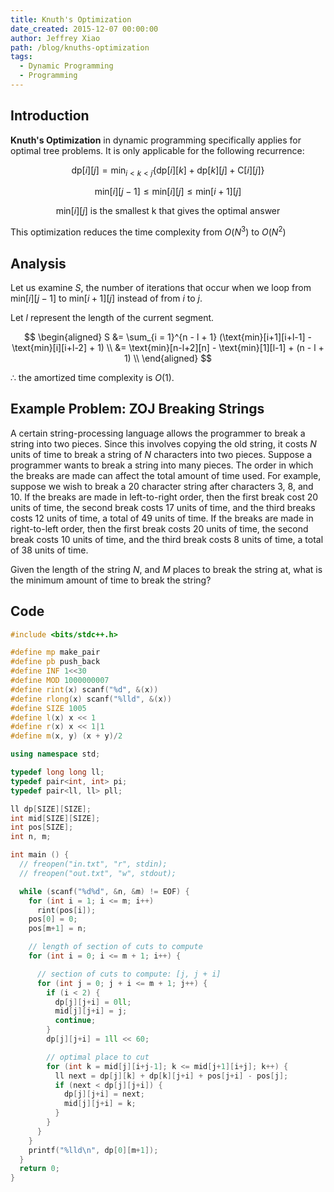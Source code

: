 ```yaml
---
title: Knuth's Optimization
date_created: 2015-12-07 00:00:00
author: Jeffrey Xiao
path: /blog/knuths-optimization
tags:
  - Dynamic Programming
  - Programming
---
```


## Introduction

**Knuth's Optimization** in dynamic programming specifically applies for optimal tree problems. It
is only applicable for the following recurrence:

$$
\text{dp}[i][j] = \min_{i < k < j}\{\text{dp}[i][k] + \text{dp}[k][j] + \text{C}[i][j]\}
$$

$$
\text{min}[i][j-1] \leq \text{min}[i][j] \leq \text{min}[i+1][j]
$$

$$
\text{min}[i][j] \text{ is the smallest k that gives the optimal answer}
$$

This optimization reduces the time complexity from $O(N^3)$ to $O(N^2)$

## Analysis

Let us examine $S$, the number of iterations that occur when we loop from $\text{min}[i][j-1]$ to
$\text{min}[i+1][j]$ instead of from $i$ to $j$.

Let $l$ represent the length of the current segment.

$$
\begin{aligned}
  S &= \sum_{i = 1}^{n - l + 1} (\text{min}[i+1][i+l-1] - \text{min}[i][i+l-2] + 1) \\
    &= \text{min}[n-l+2][n] - \text{min}[1][l-1] + (n - l + 1)                      \\
\end{aligned}
$$

$\therefore$ the amortized time complexity is $O(1)$.

## Example Problem: ZOJ Breaking Strings

A certain string-processing language allows the programmer to break a string into two pieces. Since
this involves copying the old string, it costs $N$ units of time to break a string of $N$ characters
into two pieces. Suppose a programmer wants to break a string into many pieces. The order in which
the breaks are made can affect the total amount of time used. For example, suppose we wish to break
a $20$ character string after characters $3$, $8$, and $10$. If the breaks are made in left-to-right
order, then the first break cost $20$ units of time, the second break costs $17$ units of time, and
the third breaks costs $12$ units of time, a total of $49$ units of time. If the breaks are made in
right-to-left order, then the first break costs $20$ units of time, the second break costs $10$
units of time, and the third break costs $8$ units of time, a total of $38$ units of time.

Given the length of the string $N$, and $M$ places to break the string at, what is the minimum
amount of time to break the string?

## Code

```cpp
#include <bits/stdc++.h>

#define mp make_pair
#define pb push_back
#define INF 1<<30
#define MOD 1000000007
#define rint(x) scanf("%d", &(x))
#define rlong(x) scanf("%lld", &(x))
#define SIZE 1005
#define l(x) x << 1
#define r(x) x << 1|1
#define m(x, y) (x + y)/2

using namespace std;

typedef long long ll;
typedef pair<int, int> pi;
typedef pair<ll, ll> pll;

ll dp[SIZE][SIZE];
int mid[SIZE][SIZE];
int pos[SIZE];
int n, m;

int main () {
  // freopen("in.txt", "r", stdin);
  // freopen("out.txt", "w", stdout);

  while (scanf("%d%d", &n, &m) != EOF) {
    for (int i = 1; i <= m; i++)
      rint(pos[i]);
    pos[0] = 0;
    pos[m+1] = n;

    // length of section of cuts to compute
    for (int i = 0; i <= m + 1; i++) {

      // section of cuts to compute: [j, j + i]
      for (int j = 0; j + i <= m + 1; j++) {
        if (i < 2) {
          dp[j][j+i] = 0ll;
          mid[j][j+i] = j;
          continue;
        }
        dp[j][j+i] = 1ll << 60;

        // optimal place to cut
        for (int k = mid[j][i+j-1]; k <= mid[j+1][i+j]; k++) {
          ll next = dp[j][k] + dp[k][j+i] + pos[j+i] - pos[j];
          if (next < dp[j][j+i]) {
            dp[j][j+i] = next;
            mid[j][j+i] = k;
          }
        }
      }
    }
    printf("%lld\n", dp[0][m+1]);
  }
  return 0;
}
```
